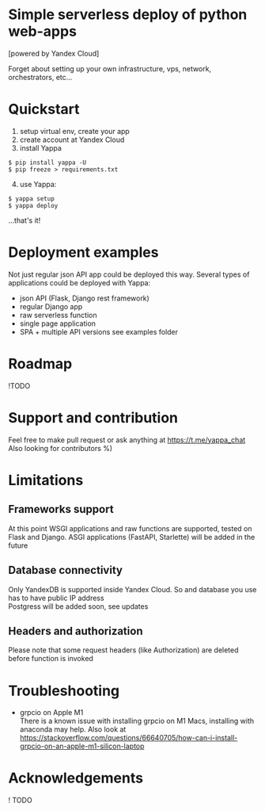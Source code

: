 # Simple serverless deploy of python web-apps 
[powered by Yandex Cloud]

Forget about setting up your own infrastructure, vps, network,
orchestrators, etc...

# Quickstart
1. setup virtual env, create your app
2. create account at Yandex Cloud
3. install Yappa
```shell
$ pip install yappa -U
$ pip freeze > requirements.txt
 ```
4. use Yappa:
```shell
$ yappa setup
$ yappa deploy
 ```
...that's it!
# Deployment examples
Not just regular json API app could be deployed this way. Several types of
applications could be deployed with Yappa:
- json API (Flask, Django rest framework)
- regular Django app
- raw serverless function
- single page application 
- SPA + multiple API versions
see examples folder
# Roadmap
!TODO
# Support and contribution
Feel free to make pull request or ask anything at https://t.me/yappa_chat    
Also looking for contributors %)
# Limitations
## Frameworks support
At this point WSGI applications and raw functions are supported, 
tested on Flask and Django. ASGI applications (FastAPI, Starlette) will be added in the future
## Database connectivity
Only YandexDB is supported inside Yandex Cloud. So and database you use 
has to have public IP address    
Postgress will be added soon, see updates
## Headers and authorization
Please note that some request headers (like Authorization) are deleted before function is invoked 
# Troubleshooting
- grpcio on Apple M1   
There is a known issue with installing grpcio on M1 Macs, 
  installing with anaconda may help. Also look at 
  https://stackoverflow.com/questions/66640705/how-can-i-install-grpcio-on-an-apple-m1-silicon-laptop
  

  
# Acknowledgements
! TODO